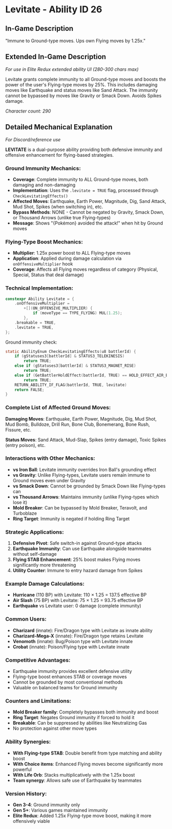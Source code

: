 # Levitate - Ability ID 26

## In-Game Description
"Immune to Ground-type moves. Ups own Flying moves by 1.25x."

## Extended In-Game Description
*For use in Elite Redux extended ability UI (280-300 chars max)*

Levitate grants complete immunity to all Ground-type moves and boosts the power of the user's Flying-type moves by 25%. This includes damaging moves like Earthquake and status moves like Sand Attack. The immunity cannot be bypassed by moves like Gravity or Smack Down. Avoids Spikes damage.

*Character count: 290*

## Detailed Mechanical Explanation
*For Discord/reference use*

**LEVITATE** is a dual-purpose ability providing both defensive immunity and offensive enhancement for flying-based strategies.

### Ground Immunity Mechanics:
- **Coverage**: Complete immunity to ALL Ground-type moves, both damaging and non-damaging
- **Implementation**: Uses the `.levitate = TRUE` flag, processed through `CheckLevitatingEffects()`
- **Affected Moves**: Earthquake, Earth Power, Magnitude, Dig, Sand Attack, Mud Shot, Spikes (when switching in), etc.
- **Bypass Methods**: NONE - Cannot be negated by Gravity, Smack Down, or Thousand Arrows (unlike true Flying-types)
- **Message**: Shows "{Pokémon} avoided the attack!" when hit by Ground moves

### Flying-Type Boost Mechanics:
- **Multiplier**: 1.25x power boost to ALL Flying-type moves
- **Application**: Applied during damage calculation via `onOffensiveMultiplier` hook
- **Coverage**: Affects all Flying moves regardless of category (Physical, Special, Status that deal damage)

### Technical Implementation:
```cpp
constexpr Ability Levitate = {
    .onOffensiveMultiplier =
        +[](ON_OFFENSIVE_MULTIPLIER) {
            if (moveType == TYPE_FLYING) MUL(1.25);
        },
    .breakable = TRUE,
    .levitate = TRUE,
};
```

Ground immunity check:
```c
static AbilityEnum CheckLevitatingEffects(u8 battlerId) {
    if (gStatuses3[battlerId] & STATUS3_TELEKINESIS)
        return TRUE;
    else if (gStatuses3[battlerId] & STATUS3_MAGNET_RISE)
        return TRUE;
    else if (GetBattlerHoldEffect(battlerId, TRUE) == HOLD_EFFECT_AIR_BALLOON)
        return TRUE;
    RETURN_ABILITY_IF_FLAG(battlerId, TRUE, levitate)
    return FALSE;
}
```

### Complete List of Affected Ground Moves:
**Damaging Moves**: Earthquake, Earth Power, Magnitude, Dig, Mud Shot, Mud Bomb, Bulldoze, Drill Run, Bone Club, Bonemerang, Bone Rush, Fissure, etc.

**Status Moves**: Sand Attack, Mud-Slap, Spikes (entry damage), Toxic Spikes (entry poison), etc.

### Interactions with Other Mechanics:
- **vs Iron Ball**: Levitate immunity overrides Iron Ball's grounding effect
- **vs Gravity**: Unlike Flying-types, Levitate users remain immune to Ground moves even under Gravity
- **vs Smack Down**: Cannot be grounded by Smack Down like Flying-types can
- **vs Thousand Arrows**: Maintains immunity (unlike Flying-types which lose it)
- **Mold Breaker**: Can be bypassed by Mold Breaker, Teravolt, and Turboblaze
- **Ring Target**: Immunity is negated if holding Ring Target

### Strategic Applications:
1. **Defensive Pivot**: Safe switch-in against Ground-type attacks
2. **Earthquake Immunity**: Can use Earthquake alongside teammates without self-damage
3. **Flying STAB Enhancement**: 25% boost makes Flying moves significantly more threatening
4. **Utility Counter**: Immune to entry hazard damage from Spikes

### Example Damage Calculations:
- **Hurricane** (110 BP) with Levitate: 110 × 1.25 = 137.5 effective BP
- **Air Slash** (75 BP) with Levitate: 75 × 1.25 = 93.75 effective BP
- **Earthquake** vs Levitate user: 0 damage (complete immunity)

### Common Users:
- **Charizard** (innate): Fire/Dragon type with Levitate as innate ability
- **Charizard-Mega-X** (innate): Fire/Dragon type retains Levitate
- **Venomoth** (innate): Bug/Poison type with Levitate innate
- **Crobat** (innate): Poison/Flying type with Levitate innate

### Competitive Advantages:
- Earthquake immunity provides excellent defensive utility
- Flying-type boost enhances STAB or coverage moves
- Cannot be grounded by most conventional methods
- Valuable on balanced teams for Ground immunity

### Counters and Limitations:
- **Mold Breaker family**: Completely bypasses both immunity and boost
- **Ring Target**: Negates Ground immunity if forced to hold it
- **Breakable**: Can be suppressed by abilities like Neutralizing Gas
- No protection against other move types

### Ability Synergies:
- **With Flying-type STAB**: Double benefit from type matching and ability boost
- **With Choice items**: Enhanced Flying moves become significantly more powerful
- **With Life Orb**: Stacks multiplicatively with the 1.25x boost
- **Team synergy**: Allows safe use of Earthquake by teammates

### Version History:
- **Gen 3-4**: Ground immunity only
- **Gen 5+**: Various games maintained immunity
- **Elite Redux**: Added 1.25x Flying-type move boost, making it more offensively viable